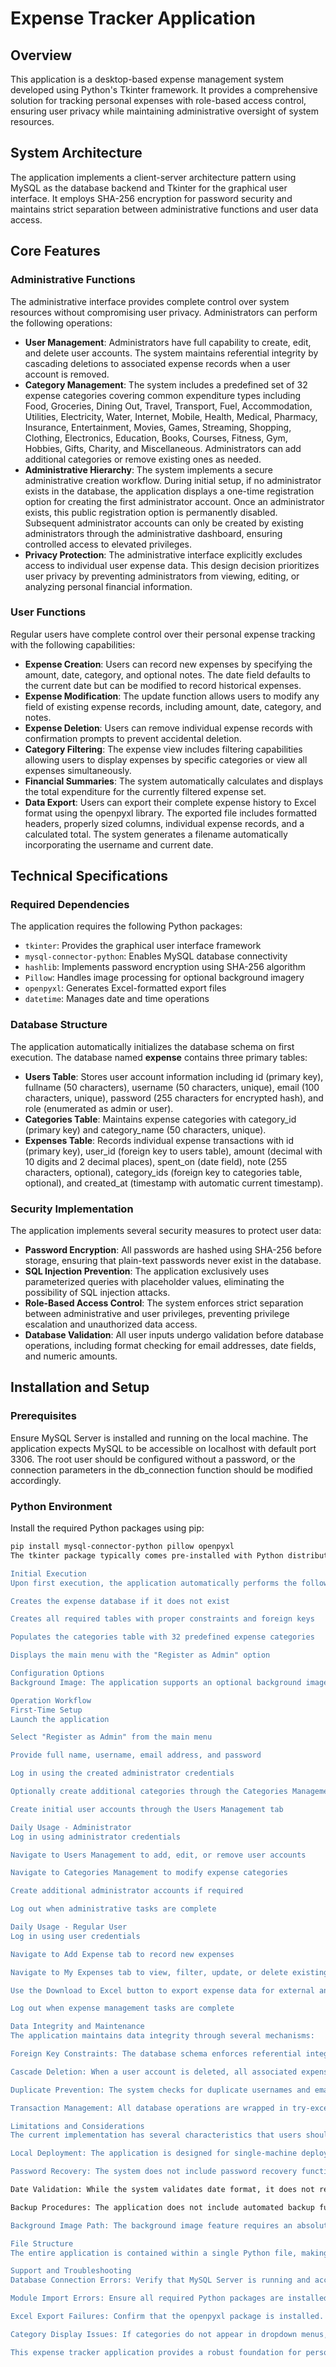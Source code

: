 # Expense Tracker Application

## Overview
This application is a desktop-based expense management system developed using Python's Tkinter framework. It provides a comprehensive solution for tracking personal expenses with role-based access control, ensuring user privacy while maintaining administrative oversight of system resources.

## System Architecture
The application implements a client-server architecture pattern using MySQL as the database backend and Tkinter for the graphical user interface. It employs SHA-256 encryption for password security and maintains strict separation between administrative functions and user data access.

## Core Features

### Administrative Functions
The administrative interface provides complete control over system resources without compromising user privacy. Administrators can perform the following operations:

- **User Management**: Administrators have full capability to create, edit, and delete user accounts. The system maintains referential integrity by cascading deletions to associated expense records when a user account is removed.  
- **Category Management**: The system includes a predefined set of 32 expense categories covering common expenditure types including Food, Groceries, Dining Out, Travel, Transport, Fuel, Accommodation, Utilities, Electricity, Water, Internet, Mobile, Health, Medical, Pharmacy, Insurance, Entertainment, Movies, Games, Streaming, Shopping, Clothing, Electronics, Education, Books, Courses, Fitness, Gym, Hobbies, Gifts, Charity, and Miscellaneous. Administrators can add additional categories or remove existing ones as needed.  
- **Administrative Hierarchy**: The system implements a secure administrative creation workflow. During initial setup, if no administrator exists in the database, the application displays a one-time registration option for creating the first administrator account. Once an administrator exists, this public registration option is permanently disabled. Subsequent administrator accounts can only be created by existing administrators through the administrative dashboard, ensuring controlled access to elevated privileges.  
- **Privacy Protection**: The administrative interface explicitly excludes access to individual user expense data. This design decision prioritizes user privacy by preventing administrators from viewing, editing, or analyzing personal financial information.  

### User Functions
Regular users have complete control over their personal expense tracking with the following capabilities:

- **Expense Creation**: Users can record new expenses by specifying the amount, date, category, and optional notes. The date field defaults to the current date but can be modified to record historical expenses.  
- **Expense Modification**: The update function allows users to modify any field of existing expense records, including amount, date, category, and notes.  
- **Expense Deletion**: Users can remove individual expense records with confirmation prompts to prevent accidental deletion.  
- **Category Filtering**: The expense view includes filtering capabilities allowing users to display expenses by specific categories or view all expenses simultaneously.  
- **Financial Summaries**: The system automatically calculates and displays the total expenditure for the currently filtered expense set.  
- **Data Export**: Users can export their complete expense history to Excel format using the openpyxl library. The exported file includes formatted headers, properly sized columns, individual expense records, and a calculated total. The system generates a filename automatically incorporating the username and current date.  

## Technical Specifications

### Required Dependencies
The application requires the following Python packages:

- `tkinter`: Provides the graphical user interface framework  
- `mysql-connector-python`: Enables MySQL database connectivity  
- `hashlib`: Implements password encryption using SHA-256 algorithm  
- `Pillow`: Handles image processing for optional background imagery  
- `openpyxl`: Generates Excel-formatted export files  
- `datetime`: Manages date and time operations  

### Database Structure
The application automatically initializes the database schema on first execution. The database named **expense** contains three primary tables:

- **Users Table**: Stores user account information including id (primary key), fullname (50 characters), username (50 characters, unique), email (100 characters, unique), password (255 characters for encrypted hash), and role (enumerated as admin or user).  
- **Categories Table**: Maintains expense categories with category_id (primary key) and category_name (50 characters, unique).  
- **Expenses Table**: Records individual expense transactions with id (primary key), user_id (foreign key to users table), amount (decimal with 10 digits and 2 decimal places), spent_on (date field), note (255 characters, optional), category_ids (foreign key to categories table, optional), and created_at (timestamp with automatic current timestamp).  

### Security Implementation
The application implements several security measures to protect user data:

- **Password Encryption**: All passwords are hashed using SHA-256 before storage, ensuring that plain-text passwords never exist in the database.  
- **SQL Injection Prevention**: The application exclusively uses parameterized queries with placeholder values, eliminating the possibility of SQL injection attacks.  
- **Role-Based Access Control**: The system enforces strict separation between administrative and user privileges, preventing privilege escalation and unauthorized data access.  
- **Database Validation**: All user inputs undergo validation before database operations, including format checking for email addresses, date fields, and numeric amounts.  

## Installation and Setup

### Prerequisites
Ensure MySQL Server is installed and running on the local machine. The application expects MySQL to be accessible on localhost with default port 3306. The root user should be configured without a password, or the connection parameters in the db_connection function should be modified accordingly.

### Python Environment
Install the required Python packages using pip:

```bash
pip install mysql-connector-python pillow openpyxl
The tkinter package typically comes pre-installed with Python distributions. If not available, install it through your system's package manager.

Initial Execution
Upon first execution, the application automatically performs the following initialization steps:

Creates the expense database if it does not exist

Creates all required tables with proper constraints and foreign keys

Populates the categories table with 32 predefined expense categories

Displays the main menu with the "Register as Admin" option

Configuration Options
Background Image: The application supports an optional background image for the user interface. To enable this feature, specify the full file path in the set_background_image function by replacing the empty string in the image_path variable. The image will be automatically resized to fit the window dimensions. If the specified path does not exist or the feature is not configured, the application defaults to a light gray background color.

Operation Workflow
First-Time Setup
Launch the application

Select "Register as Admin" from the main menu

Provide full name, username, email address, and password

Log in using the created administrator credentials

Optionally create additional categories through the Categories Management tab

Create initial user accounts through the Users Management tab

Daily Usage - Administrator
Log in using administrator credentials

Navigate to Users Management to add, edit, or remove user accounts

Navigate to Categories Management to modify expense categories

Create additional administrator accounts if required

Log out when administrative tasks are complete

Daily Usage - Regular User
Log in using user credentials

Navigate to Add Expense tab to record new expenses

Navigate to My Expenses tab to view, filter, update, or delete existing expenses

Use the Download to Excel button to export expense data for external analysis

Log out when expense management tasks are complete

Data Integrity and Maintenance
The application maintains data integrity through several mechanisms:

Foreign Key Constraints: The database schema enforces referential integrity between users, categories, and expenses tables, preventing orphaned records.

Cascade Deletion: When a user account is deleted, all associated expense records are automatically removed. When a category is deleted, the category reference in expense records is set to NULL rather than preventing deletion.

Duplicate Prevention: The system checks for duplicate usernames and email addresses before account creation, maintaining uniqueness constraints.

Transaction Management: All database operations are wrapped in try-except blocks with proper connection management, ensuring that connections are closed even when errors occur.

Limitations and Considerations
The current implementation has several characteristics that users should be aware of:

Local Deployment: The application is designed for single-machine deployment. Multiple users cannot access the system simultaneously from different computers without modifying the database connection architecture.

Password Recovery: The system does not include password recovery functionality. If credentials are lost, an administrator must manually reset the user's password through the Edit User interface.

Date Validation: While the system validates date format, it does not restrict entry of future dates, allowing users to create expense records for future planned expenditures.

Backup Procedures: The application does not include automated backup functionality. Database administrators should implement regular backup procedures using MySQL's native backup tools to prevent data loss.

Background Image Path: The background image feature requires an absolute file path. Users deploying the application on different systems must update this path accordingly or leave it empty to use the default background color.

File Structure
The entire application is contained within a single Python file, making deployment straightforward. The modular function structure separates concerns between database operations, user interface rendering, and business logic, facilitating maintenance and future enhancements.

Support and Troubleshooting
Database Connection Errors: Verify that MySQL Server is running and accessible. Confirm that the connection parameters in the db_connection function match your MySQL configuration.

Module Import Errors: Ensure all required Python packages are installed in the current Python environment. Use pip list to verify installed packages.

Excel Export Failures: Confirm that the openpyxl package is installed. Verify that the target directory has write permissions for the current user.

Category Display Issues: If categories do not appear in dropdown menus, verify that the initialize_categories function executed successfully during first launch. Check the MySQL console output for error messages during database initialization.

This expense tracker application provides a robust foundation for personal financial management while maintaining strong security practices and user privacy protections. The role-based architecture ensures appropriate access controls while the comprehensive feature set addresses common expense tracking requirements.
